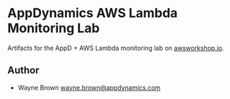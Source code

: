 # AppDynamics AWS Lambda Monitoring Lab

Artifacts for the AppD + AWS Lambda monitoring lab on [awsworkshop.io](https://awsworkshop.io/).

## Author

- Wayne Brown [wayne.brown@appdynamics.com](mailto:wayne.brown@appdynamics.com)
